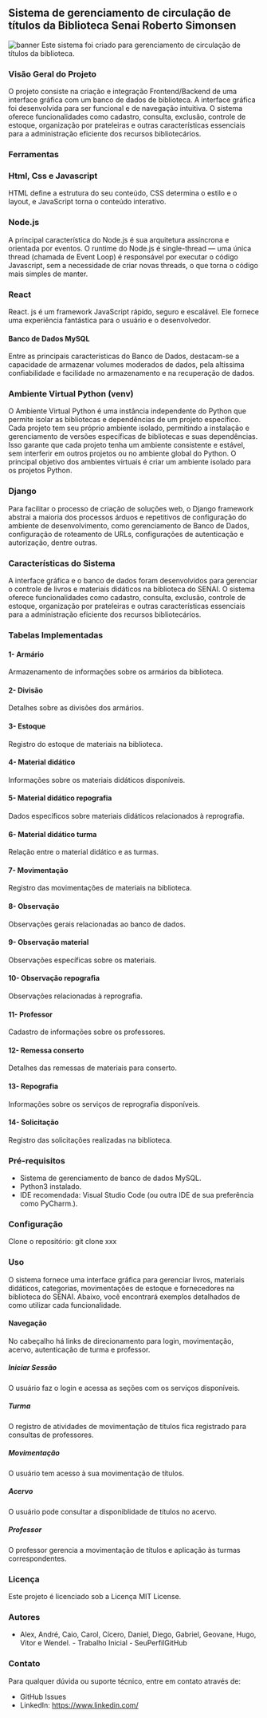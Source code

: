 

## Sistema de gerenciamento de circulação de títulos da Biblioteca Senai Roberto Simonsen
![banner](https://logodownload.org/wp-content/uploads/2019/08/senai-logo.png)
Este sistema foi criado para gerenciamento de circulação de títulos da biblioteca.

### Visão Geral do Projeto
O projeto consiste na criação e integração Frontend/Backend de uma interface gráfica com um banco de dados de biblioteca. 
A interface gráfica foi desenvolvida para ser funcional e de navegação intuitiva. O sistema oferece funcionalidades como cadastro, consulta, exclusão, controle de estoque, organização por prateleiras e outras características essenciais para a administração eficiente dos recursos bibliotecários.


### Ferramentas

### Html, Css e Javascript

HTML define a estrutura do seu conteúdo, CSS determina o estilo e o layout, e JavaScript torna o conteúdo interativo.
### Node.js
A principal característica do Node.js é sua arquitetura assíncrona e orientada por eventos. O runtime do Node.js é single-thread — uma única thread (chamada de Event Loop) é responsável por executar o código Javascript, sem a necessidade de criar novas threads, o que torna o código mais simples de manter. 
### React
React. js é um framework JavaScript rápido, seguro e escalável. Ele fornece uma experiência fantástica para o usuário e o desenvolvedor.
#### Banco de Dados MySQL
Entre as principais características do Banco de Dados, destacam-se a capacidade de armazenar volumes moderados de dados, pela altíssima confiabilidade e facilidade no armazenamento e na recuperação de dados.

### Ambiente Virtual Python (venv)
O Ambiente Virtual Python é uma instância independente do Python que permite isolar as bibliotecas e dependências de um projeto específico. Cada projeto tem seu próprio ambiente isolado, permitindo a instalação e gerenciamento de versões específicas de bibliotecas e suas dependências. Isso garante que cada projeto tenha um ambiente consistente e estável, sem interferir em outros projetos ou no ambiente global do Python. O principal objetivo dos ambientes virtuais é criar um ambiente isolado para os projetos Python.

### Django
Para facilitar o processo de criação de soluções web, o Django framework abstrai a maioria dos processos árduos e repetitivos de configuração do ambiente de desenvolvimento, como gerenciamento de Banco de Dados, configuração de roteamento de URLs, configurações de autenticação e autorização, dentre outras.

### Características do Sistema

A interface gráfica e o banco de dados foram desenvolvidos para gerenciar o controle de livros e materiais didáticos na biblioteca do SENAI. O sistema oferece funcionalidades como cadastro, consulta, exclusão, controle de estoque, organização por prateleiras e outras características essenciais para a administração eficiente dos recursos bibliotecários.

### Tabelas Implementadas
#### 1- Armário
Armazenamento de informações sobre os armários da biblioteca.

#### 2- Divisão
Detalhes sobre as divisões dos armários.

#### 3- Estoque
Registro do estoque de materiais na biblioteca.

#### 4- Material didático
Informações sobre os materiais didáticos disponíveis.

#### 5- Material didático repografia
Dados específicos sobre materiais didáticos relacionados à reprografia.

#### 6- Material didático turma
Relação entre o material didático e as turmas.

#### 7- Movimentação
Registro das movimentações de materiais na biblioteca.

#### 8- Observação 
Observações gerais relacionadas ao banco de dados.

#### 9- Observação material 
Observações específicas sobre os materiais.

#### 10- Observação repografia 
Observações relacionadas à reprografia.

#### 11- Professor 
Cadastro de informações sobre os professores.

#### 12- Remessa conserto 
Detalhes das remessas de materiais para conserto.

#### 13- Repografia
Informações sobre os serviços de reprografia disponíveis.

#### 14- Solicitação
Registro das solicitações realizadas na biblioteca.


### Pré-requisitos
- Sistema de gerenciamento de banco de dados MySQL.
- Python3 instalado.
- IDE recomendada: Visual Studio Code (ou outra IDE de sua preferência como PyCharm.).


### Configuração
Clone o repositório:
git clone xxx


### Uso
O sistema fornece uma interface gráfica para gerenciar livros, materiais didáticos, categorias, movimentações de estoque e fornecedores na biblioteca do SENAI. Abaixo, você encontrará exemplos detalhados de como utilizar cada funcionalidade.

#### Navegação
No cabeçalho há links de direcionamento para login, movimentação, acervo, autenticação de turma e professor.
##### Iniciar Sessão
O usuário faz o login e acessa as seções com os serviços disponíveis.
##### Turma
O registro de atividades de movimentação de títulos fica registrado para consultas de professores.
##### Movimentação
O usuário tem acesso à sua movimentação de títulos.
##### Acervo
O usuário pode consultar a disponiblidade de títulos no acervo.
##### Professor
O professor gerencia a movimentação de títulos e aplicação às turmas correspondentes. 


### Licença
Este projeto é licenciado sob a Licença MIT License.
### Autores
- Alex, André, Caio, Carol, Cícero, Daniel, Diego, Gabriel, Geovane, Hugo, Vitor e Wendel. - Trabalho Inicial - SeuPerfilGitHub
 
### Contato
Para qualquer dúvida ou suporte técnico, entre em contato através de:
- GitHub Issues
- LinkedIn: https://www.linkedin.com/














